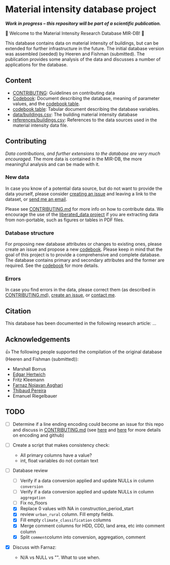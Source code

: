 # Material intensity database project

***Work in progress – this repository will be part of a scientific publication.***

:floppy_disk:  Welcome to the Material Intensity Research Database MIR-DB!  :floppy_disk:  

This database contains data on material intensity of buildings, but can be extended for further infrastructure in the future. The initial database version was assembled (seeded) by Heeren and Fishman (submitted). The publication provides some analysis of the data and discusses a number of applications for the database.

## Content

- [CONTRIBUTING](CONTRIBUTING.md): Guidelines on contributing data
- [Codebook](codebook.md): Document describing the database, meaning of parameter values, and the [codebook table](codebook.csv).
- [codebook table](codebook.csv): Tabular document describing the database variables.
- [data/buildings.csv](data/buildings.csv): The building material intensity database
- [references/buildings.csv](references/buildings.bib): References to the data sources used in the material intensity data file.

## Contributing

*Data contributions, and further extensions to the database are very much encouraged.* The more data is contained in the MIR-DB, the more meaningful analysis and can be made with it.

### New data

In case you know of a potential data source, but do not want to provide the data yourself, please consider [creating an issue](https://github.com/nheeren/material_intensity_db/issues/) and leaving a link to the dataset, or [send me an email](https://github.com/nheeren).

Please see [CONTRIBUTING.md](CONTRIBUTING.md) for more info on how to contribute data. We encourage the use of the [liberated_data project](https://github.com/nheeren/liberated_data) if you are extracting data from non-portable, such as figures or tables in PDF files.

### Database structure

For proposing new database attributes or changes to existing ones, please create an issue and propose a new [codebook](codebook.md). Please keep in mind that the goal of this project is to provide a comprehensive and complete database. The database contains primary and secondary attributes and the former are required. See the [codebook](codebook.md) for more details.

### Errors

In case you find errors in the data, please correct them (as described in [CONTRIBUTING.md](CONTRIBUTING.md)), [create an issue](https://github.com/nheeren/material_intensity_db/issues/), or [contact me](https://github.com/nheeren).

## Citation

This database has been documented in the following research article: ...

## Acknowledgements

:+1: The following people supported the compilation of the original database (Heeren and Fishman (submitted)):

- Marshall Borrus
- [Edgar Hertwich](https://github.com/Hertwich)
- Fritz Kleemann 
- [Farnaz Nojavan Asghari](https://github.com/farnazn)
- [Thibaud Pereira](https://github.com/ThibPereira)
- Emanuel Riegelbauer

## TODO

- [ ] Determine if a line ending encoding could become an issue for this repo and discuss in [CONTRIBUTING.md](CONTRIBUTING.md) (see [here](https://stackoverflow.com/a/10855862/2075003) and [here](https://help.github.com/articles/dealing-with-line-endings/) for more details on encoding and github)
- [ ] Create a script that makes consistency check:
  - All primary columns have a value?
  - int, float variables do not contain text

- [ ] Database review
  - [ ] Verify if a data conversion applied and update NULLs in column `conversion`
  - [ ] Verify if a data conversion applied and update NULLs in column `aggregation`
  - [ ] Fix no_floors
  - [x] Replace 0 values with NA in construction_period_start
  - [x] review `urban_rural` column. Fill empty fields.	
  - [x] Fill empty `climate_classification` columns
  - [x] Merge comment columns for HDD, CDD, land area, etc into comment column
  - [x] Split `comment`column into conversion, aggregation, comment

- [x] Discuss with Farnaz:
  - N/A vs NULL vs "". What to use when.